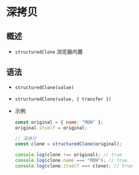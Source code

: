 # 深拷贝

## 概述

+ `structuredClone` 浏览器内置

## 语法

+ `structuredClone(value)`

+ `structuredClone(value, { transfer })`

+ 示例

  ```js
  const original = { name: "MDN" };
  original.itself = original;

  // 深拷贝
  const clone = structuredClone(original);

  console.log(clone !== original); // true
  console.log(clone.name === "MDN"); // true
  console.log(clone.itself === clone); // true
  ```
